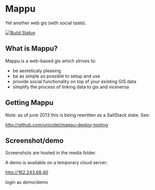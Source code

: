 Mappu
=====

Yet another web gis (with social taste).

[![Build Status](https://travis-ci.org/unicolet/mappu.png?branch=master)](https://travis-ci.org/unicolet/mappu)

What is Mappu?
--------------

Mappu is a web-based gis which strives to:

- be aesteticaly pleasing
- be as simple as possible to setup and use
- provide social functionality on top of your existing GIS data
- simplify the process of linking data to gis and viceversa

Getting Mappu
-------------

Note: as of june 2013 this is being rewritten as a SaltStack state.
See:

http://github.com/unicolet/mappu-deploy-tooling

Screenshot/demo
---------------

Screenshots are hosted in the media folder.

A demo is available on a temporary cloud server:

http://162.243.68.40

login as demo/demo

